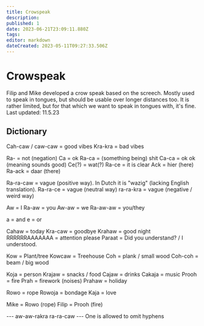 ```yaml
---
title: Crowspeak
description: 
published: 1
date: 2023-06-21T23:09:11.880Z
tags: 
editor: markdown
dateCreated: 2023-05-11T09:27:33.506Z
---
```


# Crowspeak

Filip and Mike developed a crow speak based on the screech. Mostly used to speak in tongues, but should be usable over longer distances too. It is rather limited, but for that which we want to speak in tongues with, it's fine.
Last updated: 11.5.23

## Dictionary
Cah-caw / caw-caw = good vibes
Kra-kra = bad vibes

Ra- = not (negation)
Ca = ok
Ra-ca = (something being) shit
Ca-ca = ok ok (meaning sounds good)
Ce(?) = wat(?)
Ra-ce = it is clear
Ack = hier (here)
Ra-ack = daar (there)

Ra-ra-caw = vague (positive way). In Dutch it is "wazig" (lacking English translation).
Ra-ra-ce = vague (neutral way)
ra-ra-kra = vague (negative / weird way)

Aw = I
Ra-aw = you
Aw-aw = we
Ra-aw-aw = you/they

a = and
e = or

Cahaw = today
Kra-caw = goodbye
Krahaw = good night
RRRRRRAAAAAAA = attention please
Paraat = Did you understand? / I understood.

Kow = Plant/tree
Kowcaw = Treehouse
Coh = plank / small wood
Coh-coh = beam / big wood

Koja = person
Krajaw = snacks / food
Cajaw = drinks
Cakaja = music
Prooh = fire
Prah = firework (noises)
Prahaw = holiday

Rowo = rope
Rowoja = bondage
Kaja = love

Mike = Rowo (rope)
Filip = Prooh (fire)

--- aw-aw-rakra ra-ra-caw ---
One is allowed to omit hyphens